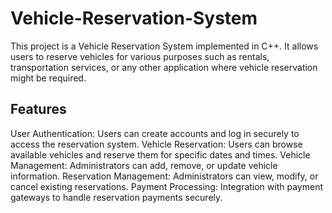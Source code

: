 # Vehicle-Reservation-System

This project is a Vehicle Reservation System implemented in C++. It allows users to reserve vehicles for various purposes such as rentals, transportation services, or any other application where vehicle reservation might be required.

## Features
User Authentication: Users can create accounts and log in securely to access the reservation system.
Vehicle Reservation: Users can browse available vehicles and reserve them for specific dates and times.
Vehicle Management: Administrators can add, remove, or update vehicle information.
Reservation Management: Administrators can view, modify, or cancel existing reservations.
Payment Processing: Integration with payment gateways to handle reservation payments securely.
